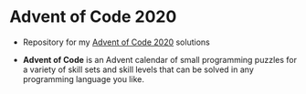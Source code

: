 # Advent of Code 2020
* Repository for my [Advent of Code 2020](https://adventofcode.com/2020/) solutions

* **Advent of Code** is an Advent calendar of small programming puzzles for a variety of skill sets and skill levels that can be solved in any programming language you like.
